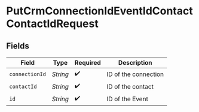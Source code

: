 # PutCrmConnectionIdEventIdContactContactIdRequest


## Fields

| Field                | Type                 | Required             | Description          |
| -------------------- | -------------------- | -------------------- | -------------------- |
| `connectionId`       | *String*             | :heavy_check_mark:   | ID of the connection |
| `contactId`          | *String*             | :heavy_check_mark:   | ID of the contact    |
| `id`                 | *String*             | :heavy_check_mark:   | ID of the Event      |